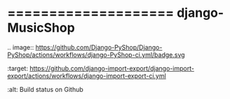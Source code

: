 
====================
django-MusicShop
====================

.. image:: https://github.com/Django-PyShop/Django-PyShop/actions/workflows/django-PyShop-ci.yml/badge.svg
   
   :target: https://github.com/django-import-export/django-import-export/actions/workflows/django-import-export-ci.yml
   
   :alt: Build status on Github
